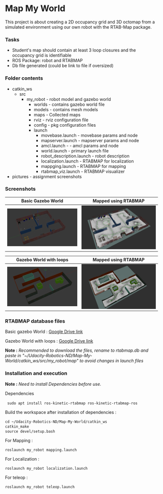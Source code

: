 
# Map My World
This project is about creating a 2D occupancy grid and 3D octomap from a simulated environment using our own robot with the RTAB-Map package.


### Tasks 
* Student's map should contain at least 3 loop closures and the occupancy grid is identifiable
* ROS Package: robot and RTABMAP
* Db file generated (could be link to file if oversized)

### Folder contents

 * catkin_ws 
     * src 
         * my_robot - robot model and gazebo world
             * worlds - contains gazebo world file
             * models - contains mesh models
             * maps - Collected maps 
             * rviz - rviz configuration file
             * config - pkg configuration files
             * launch 
                 * movebase.launch - movebase params and node
                 * mapserver.launch - mapserver params and node
                 * amcl.launch - - amcl params and node
                 * world.launch - primary launch file
                 * robot_description.launch - robot description
                 * localization.launch - RTABMAP for localization 
                 * mappging.launch - RTABMAP for mapping 
                 * rtabmap_viz.launch - RTABMAP visualizer  
 * pictures - assignment screenshots
            
### Screenshots 

Basic Gazebo World         |  Mapped using RTABMAP
:-------------------------:|:-------------------------:
![](https://github.com/scifiswapnil/Udacity-Robotics-ND/blob/master/Map-My-World/pictures/world_gazebo.png)  |  ![](https://github.com/scifiswapnil/Udacity-Robotics-ND/blob/master/Map-My-World/pictures/world_map_3d.png)

Gazebo World with loops    |  Mapped using RTABMAP
:-------------------------:|:-------------------------:
![](https://github.com/scifiswapnil/Udacity-Robotics-ND/blob/master/Map-My-World/pictures/loop_world_gazebo.png)  |  ![](https://github.com/scifiswapnil/Udacity-Robotics-ND/blob/master/Map-My-World/pictures/loop_world_map_3d.png)

### RTABMAP database files 

Basic gazebo World : [Google Drive link](https://drive.google.com/file/d/1-AN5KGv-7xNWNLgWHd8p9uzGiajlNyih/view?usp=sharing)

Gazebo World with loops : [Google Drive link](https://drive.google.com/file/d/1ZY6xa8jYTW083mPvd_phDHyVDWCJNyIT/view?usp=sharing)

**Note :** *Recommended to download the files, rename to rtabmap.db and paste in "~/Udacity-Robotics-ND/Map-My-World/catkin_ws/src/my_robot/map" to avoid changes in launch files*

### Installation and execution

**Note :** *Need to install Dependencies before use.*

Dependencies

``` sudo apt install ros-kinetic-rtabmap ros-kinetic-rtabmap-ros```

Build the workspace after installation of dependencies : 

```
cd ~/Udacity-Robotics-ND/Map-My-World/catkin_ws
catkin_make
source devel/setup.bash
```

For Mapping :

``` 
roslaunch my_robot mapping.launch
```

For Localization : 

``` 
roslaunch my_robot localization.launch
```
For teleop :

``` 
roslaunch my_robot teleop.launch
```

